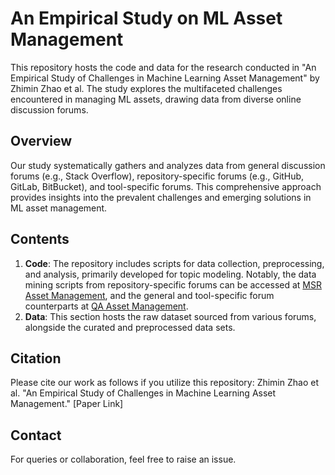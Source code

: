# An Empirical Study on ML Asset Management

This repository hosts the code and data for the research conducted in "An Empirical Study of Challenges in Machine Learning Asset Management" by Zhimin Zhao et al. The study explores the multifaceted challenges encountered in managing ML assets, drawing data from diverse online discussion forums.

## Overview
Our study systematically gathers and analyzes data from general discussion forums (e.g., Stack Overflow), repository-specific forums (e.g., GitHub, GitLab, BitBucket), and tool-specific forums. This comprehensive approach provides insights into the prevalent challenges and emerging solutions in ML asset management.

## Contents
1. **Code**: The repository includes scripts for data collection, preprocessing, and analysis, primarily developed for topic modeling. Notably, the data mining scripts from repository-specific forums can be accessed at [MSR Asset Management](https://github.com/zhimin-z/MSR-Asset-Management), and the general and tool-specific forum counterparts at [QA Asset Management](https://github.com/zhimin-z/QA-Asset-Management).
2. **Data**: This section hosts the raw dataset sourced from various forums, alongside the curated and preprocessed data sets.

## Citation
Please cite our work as follows if you utilize this repository:
Zhimin Zhao et al. "An Empirical Study of Challenges in Machine Learning Asset Management." [Paper Link]

## Contact
For queries or collaboration, feel free to raise an issue.
